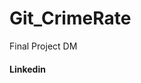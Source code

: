 # Git_CrimeRate
Final Project DM
#### Linkedin
<a name="my-custom-anchor-point" src="www.linkedin.com/in/abdullah-emad-449867358"></a>

